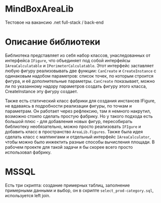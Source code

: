 # MindBoxAreaLib
Тестовое на вакансию .net full-stack / back-end

# Описание библиотеки

Библиотека представляет из себя набор классов, унаследованных от интерфейса `IFigure`, что объединяет под собой интерфейсы `IAreaCalculatable` и `IPerimeterCalculatable`. Этот интерфейс заставляет любую фигуру реализовывать две функции: `CanCreate` и `CreateInstance` с одинаковым надобом параметров: список точек, по которым строится фигура, и её дополнительные параметры. `CanCreate` показывает, можно ли по указанному надору параметров создать фигуру этого класса, CreateInstance эту фигуру создает. 

Также есть статический класс фабрики для создания инстансев IFigure, не вдаваясь в подробности реализации фигуры, по точкам и параметрам. Он работает через рефлексию, там я немного накрутил, возможно стоило сделать простую фабрику. Но у такого подхода есть большой плюс - для добавления новых фигур, пересобирать библиотеку необязательно, можно просто реализовать `IFIgure` и добавить класс в пространство `AreaLib.Figures`.
Также была идея сделать класс с маппингами и отдельный интерфейс `IAreaCalculator`, чтобы можно было инжектить разные способы вычисления площади.
В рабочем проекте для такой задачи я бы скорее всего просто использовал фабрику.

# MSSQL

Есть три скрипта: создание примерных таблиц, заполнение примерными данными и выбор, он в скрипте `select_prod-category.sql`, используется left join.
